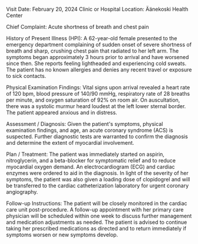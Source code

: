  Visit Date: February 20, 2024
Clinic or Hospital Location: Äänekoski Health Center

Chief Complaint: Acute shortness of breath and chest pain

History of Present Illness (HPI): A 62-year-old female presented to the emergency department complaining of sudden onset of severe shortness of breath and sharp, crushing chest pain that radiated to her left arm. The symptoms began approximately 3 hours prior to arrival and have worsened since then. She reports feeling lightheaded and experiencing cold sweats. The patient has no known allergies and denies any recent travel or exposure to sick contacts.

Physical Examination Findings: Vital signs upon arrival revealed a heart rate of 120 bpm, blood pressure of 140/90 mmHg, respiratory rate of 28 breaths per minute, and oxygen saturation of 92% on room air. On auscultation, there was a systolic murmur heard loudest at the left lower sternal border. The patient appeared anxious and in distress.

Assessment / Diagnosis: Given the patient's symptoms, physical examination findings, and age, an acute coronary syndrome (ACS) is suspected. Further diagnostic tests are warranted to confirm the diagnosis and determine the extent of myocardial involvement.

Plan / Treatment: The patient was immediately started on aspirin, nitroglycerin, and a beta-blocker for symptomatic relief and to reduce myocardial oxygen demand. An electrocardiogram (ECG) and cardiac enzymes were ordered to aid in the diagnosis. In light of the severity of her symptoms, the patient was also given a loading dose of clopidogrel and will be transferred to the cardiac catheterization laboratory for urgent coronary angiography.

Follow-up Instructions: The patient will be closely monitored in the cardiac care unit post-procedure. A follow-up appointment with her primary care physician will be scheduled within one week to discuss further management and medication adjustments as needed. The patient is advised to continue taking her prescribed medications as directed and to return immediately if symptoms worsen or new symptoms develop.